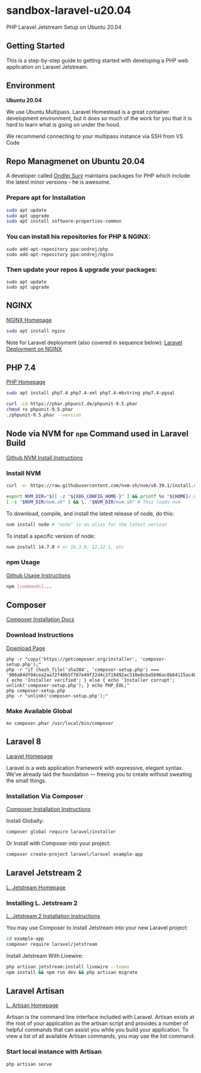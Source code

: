 # sandbox-laravel-u20.04
PHP Laravel Jetstream Setup on Ubuntu 20.04

## Getting Started

This is a step-by-step guide to getting started with developing a PHP web application on Laravel Jetstream.

## Environment

**Ubuntu 20.04**

We use Ubuntu Multipass.  Laravel Homestead is a great container development environment, but it does so much of the work for you that it is hard to learn what is going on under the hood.

We recommend connecting to your multipass instance via SSH from VS Code

## Repo Managmenet on Ubuntu 20.04

A developer called [Ondřej Surý](https://deb.sury.org/) maintains packages for PHP which include the latest minor versions - he is awesome.

### Prepare apt for Installation

```sh
sudo apt update
sudo apt upgrade
sudo apt install software-properties-common
```

### You can install his repositories for PHP & NGINX:

```
sudo add-apt-repository ppa:ondrej/php
sudo add-apt-repository ppa:ondrej/nginx
```

### Then update your repos & upgrade your packages:

```
sudo apt update
sudo apt upgrade
```
## NGINX

[NGINX Homepage](https://www.nginx.com/)

```sh
sudo apt install nginx
```

Note for Laravel deployment (also covered in sequence below): [Laravel Deployment on NGINX](https://laravel.com/docs/8.x/deployment#nginx)

## PHP 7.4

[PHP Homepage](https://www.php.net/)

```sh
sudo apt install php7.4 php7.4-xml php7.4-mbstring php7.4-pgsql

curl -LO https://phar.phpunit.de/phpunit-9.5.phar
chmod +x phpunit-9.5.phar
./phpunit-9.5.phar --version
```

## Node via NVM for `npm` Command used in Laravel Build

[Github NVM Install Instructions](https://github.com/nvm-sh/nvm#installing-and-updating)

### Install NVM

```sh
curl -o- https://raw.githubusercontent.com/nvm-sh/nvm/v0.39.1/install.sh | bash
```

```sh
export NVM_DIR="$([ -z "${XDG_CONFIG_HOME-}" ] && printf %s "${HOME}/.nvm" || printf %s "${XDG_CONFIG_HOME}/nvm")"
[ -s "$NVM_DIR/nvm.sh" ] && \. "$NVM_DIR/nvm.sh" # This loads nvm
```

To download, compile, and install the latest release of node, do this:

```sh
nvm install node # "node" is an alias for the latest version
```

To install a specific version of node:

```sh
nvm install 14.7.0 # or 16.3.0, 12.22.1, etc
```

### npm Usage

[Github Usage Instructions](https://github.com/nvm-sh/nvm#usage)

```sh
npm [commands]...
```

## Composer

[Composer Installation Docs](https://getcomposer.org/doc/00-intro.md#installation-linux-unix-macos)

### Download Instructions

[Download Page](https://getcomposer.org/download/)

```
php -r "copy('https://getcomposer.org/installer', 'composer-setup.php');"
php -r "if (hash_file('sha384', 'composer-setup.php') === '906a84df04cea2aa72f40b5f787e49f22d4c2f19492ac310e8cba5b96ac8b64115ac402c8cd292b8a03482574915d1a8') { echo 'Installer verified'; } else { echo 'Installer corrupt'; unlink('composer-setup.php'); } echo PHP_EOL;"
php composer-setup.php
php -r "unlink('composer-setup.php');"
```

### Make Available Global

```
mv composer.phar /usr/local/bin/composer
```

## Laravel 8 

[Laravel Homepage](https://laravel.com/)

Laravel is a web application framework with expressive, elegant syntax. We’ve already laid the foundation — freeing you to create without sweating the small things.

### Installation Via Composer

[Composer Installation Instructions](https://laravel.com/docs/8.x/installation#installation-via-composer)

Install Globally:

```sh
composer global require laravel/installer
```

Or Install with Composer into your project:

```sh
composer create-project laravel/laravel example-app
```
## Laravel Jetstream 2

[L. Jetstream Homepage](https://jetstream.laravel.com/2.x/introduction.html)

### Installing L. Jetstream 2

[L. Jetstream 2 Installation Instructions](https://jetstream.laravel.com/2.x/installation.html)

You may use Composer to install Jetstream into your new Laravel project:

```sh
cd example-app
composer require laravel/jetstream
```

Install Jetstream With Livewire:

```sh
php artisan jetstream:install livewire --teams
npm install && npm run dev && php artisan migrate
```


## Laravel Artisan

[L. Artisan Homepage](https://laravel.com/docs/8.x/artisan)

Artisan is the command line interface included with Laravel. Artisan exists at the root of your application as the artisan script and provides a number of helpful commands that can assist you while you build your application. To view a list of all available Artisan commands, you may use the list command:

### Start local instance with Artisan

```
php artisan serve
```
